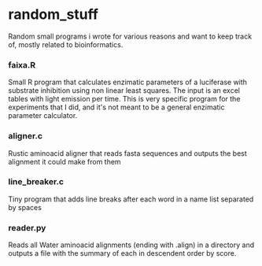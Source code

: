 # random_stuff
Random small programs i wrote for various reasons and want to keep track of, mostly related to bioinformatics.

### faixa.R
Small R program that calculates enzimatic parameters of a luciferase with substrate inhibition using non linear least squares. The input is an excel tables with light emission per time. This is very specific program for the experiments that I did, and it's not meant to be a general enzimatic parameter calculator.

### aligner.c
Rustic aminoacid aligner that reads fasta sequences and outputs the best alignment it could make from them

### line_breaker.c
Tiny program that adds line breaks after each word in a name list separated by spaces

### reader.py
Reads all Water aminoacid alignments (ending with .align) in a directory and outputs a file with the summary of each in descendent order by score.
